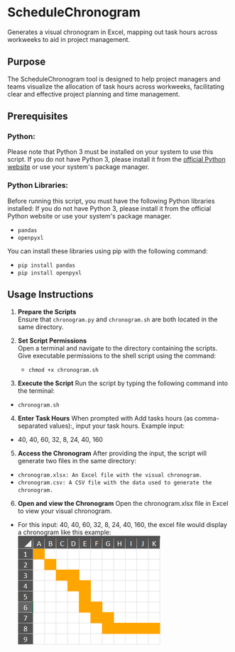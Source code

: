 # ScheduleChronogram

Generates a visual chronogram in Excel, mapping out task hours across workweeks to aid in project management.

## Purpose

The ScheduleChronogram tool is designed to help project managers and teams visualize the allocation of task hours across workweeks, facilitating clear and effective project planning and time management.

## Prerequisites
### Python:
Please note that Python 3 must be installed on your system to use this script. If you do not have Python 3, please install it from the [official Python website](https://www.python.org/) or use your system's package manager.

### Python Libraries:
Before running this script, you must have the following Python libraries installed:
If you do not have Python 3, please install it from the official Python website or use your system's package manager.

- `pandas`
- `openpyxl`

You can install these libraries using pip with the following command:

- `pip install pandas`
- `pip install openpyxl`

## Usage Instructions

1. **Prepare the Scripts**  
   Ensure that `chronogram.py` and `chronogram.sh` are both located in the same directory.

2. **Set Script Permissions**  
   Open a terminal and navigate to the directory containing the scripts. Give executable permissions to the shell script using the command:
   - `chmod +x chronogram.sh`

3. **Execute the Script**
   Run the script by typing the following command into the terminal:
- `chronogram.sh`

4. **Enter Task Hours**
   When prompted with Add tasks hours (as comma-separated values):, input your task hours. Example input:
- 40, 40, 60, 32, 8, 24, 40, 160
  
5. **Access the Chronogram**
   After providing the input, the script will generate two files in the same directory:
- `chronogram.xlsx: An Excel file with the visual chronogram.`
- `chronogram.csv: A CSV file with the data used to generate the chronogram.`

6. **Open and view the Chronogram**
  Open the chronogram.xlsx file in Excel to view your visual chronogram.
  - For this input: 40, 40, 60, 32, 8, 24, 40, 160, the excel file would display a chronogram like this example:
![Chronogram Example](./chronogram_excel.png)

